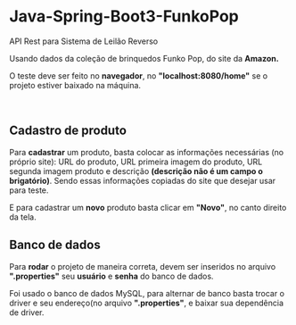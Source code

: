 # Java-Spring-Boot3-FunkoPop
<p>API Rest para Sistema de Leilão Reverso</p>
<p>Usando dados da coleção de brinquedos Funko Pop, do site da <b>Amazon.</b>
<p>O teste deve ser feito no <b>navegador</b>, no  <b>"localhost:8080/home"</b> se o projeto estiver baixado na máquina.</p><br>
<h2> Cadastro de produto</h2>
<p>Para <b>cadastrar</b> um produto, basta colocar as informações necessárias (no próprio site): URL do produto, URL primeira imagem do produto, URL segunda imagem produto e descrição <b>(descrição não é um campo o brigatório)</b>. Sendo essas informações copiadas do site que desejar usar para teste.</p>
<p>E para cadastrar um <b>novo</b> produto basta clicar em <b>"Novo"</b>, no canto direito da tela.<br>
<h2> Banco de dados</h2>
<p>Para <b>rodar</b> o projeto de maneira correta, devem ser inseridos no arquivo <b>".properties"</b> seu <b>usuário</b> e <b>senha</b> do banco de dados.</p>
<p>Foi usado o banco de dados MySQL, para alternar de banco basta trocar o driver e seu endereço(no arquivo <b>".properties"</b>, e baixar sua dependência de driver.</p>
